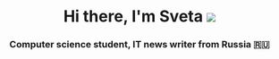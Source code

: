 <h1 align="center">Hi there, I'm Sveta</a> 
<img src="https://giphy.com/embed/u2wg2uXJbHzkXkPphr/video"></h1>
<h3 align="center">Computer science student, IT news writer from Russia 🇷🇺</h3>

<!--
**ssvph/ssvph** is a ✨ _special_ ✨ repository because its `README.md` (this file) appears on your GitHub profile.

Here are some ideas to get you started:

- 🔭 I’m currently working on ...
- 🌱 I’m currently learning ...
- 👯 I’m looking to collaborate on ...
- 🤔 I’m looking for help with ...
- 💬 Ask me about ...
- 📫 How to reach me: ...
- 😄 Pronouns: ...
- ⚡ Fun fact: ...
-->
